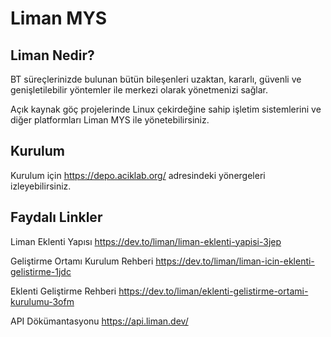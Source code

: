 # Liman MYS

## Liman Nedir?

 BT süreçlerinizde bulunan bütün bileşenleri uzaktan, kararlı, güvenli ve genişletilebilir yöntemler ile merkezi olarak yönetmenizi sağlar.

Açık kaynak göç projelerinde Linux çekirdeğine sahip işletim sistemlerini ve diğer platformları Liman MYS ile yönetebilirsiniz. 

## Kurulum

Kurulum için https://depo.aciklab.org/ adresindeki yönergeleri izleyebilirsiniz.

## Faydalı Linkler

Liman Eklenti Yapısı https://dev.to/liman/liman-eklenti-yapisi-3jep

Geliştirme Ortamı Kurulum Rehberi https://dev.to/liman/liman-icin-eklenti-gelistirme-1jdc

Eklenti Geliştirme Rehberi https://dev.to/liman/eklenti-gelistirme-ortami-kurulumu-3ofm

API Dökümantasyonu https://api.liman.dev/
